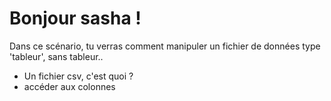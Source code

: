 # Bonjour sasha !
Dans ce scénario, tu verras comment manipuler un fichier de données type 'tableur', sans tableur..

* Un fichier csv, c'est quoi ?
* accéder aux colonnes
